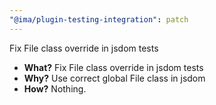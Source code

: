 ```yaml
---
"@ima/plugin-testing-integration": patch
---
```


Fix File class override in jsdom tests

- **What?** Fix File class override in jsdom tests
- **Why?** Use correct global File class in jsdom
- **How?** Nothing.
